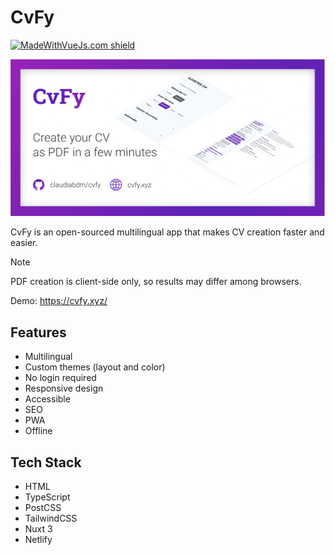 # CvFy

[![MadeWithVueJs.com shield](https://madewithvuejs.com/storage/repo-shields/3280-shield.svg)](https://madewithvuejs.com/p/cvfy/shield-link)

![CvFy](/static/CvFy.png)

CvFy is an open-sourced multilingual app that makes CV creation faster and easier.

> [!NOTE]
> PDF creation is client-side only, so results may differ among browsers.

Demo: https://cvfy.xyz/

## Features
- Multilingual
- Custom themes (layout and color)
- No login required
- Responsive design
- Accessible
- SEO
- PWA
- Offline

## Tech Stack
- HTML
- TypeScript
- PostCSS
- TailwindCSS
- Nuxt 3
- Netlify
